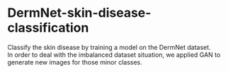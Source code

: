 # DermNet-skin-disease-classification
Classify the skin disease by training a model on the DermNet dataset.  
In order to deal with the imbalanced dataset situation, we applied GAN to generate new images for those minor classes.

